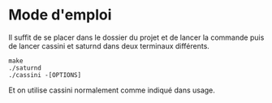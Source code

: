 Mode d'emploi
=============

Il suffit de  se placer dans le dossier du projet et de lancer la commande
puis de lancer cassini et saturnd dans deux terminaux différents.

```
make
./saturnd
./cassini -[OPTIONS]
```


Et on utilise cassini normalement comme indiqué dans usage.